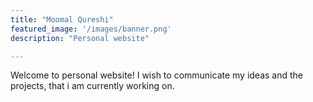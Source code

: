 ```yaml
---
title: "Moomal Qureshi"
featured_image: '/images/banner.png'
description: "Personal website"

---
```


Welcome to personal website! I wish to communicate my ideas and the projects, that i am currently working on.
